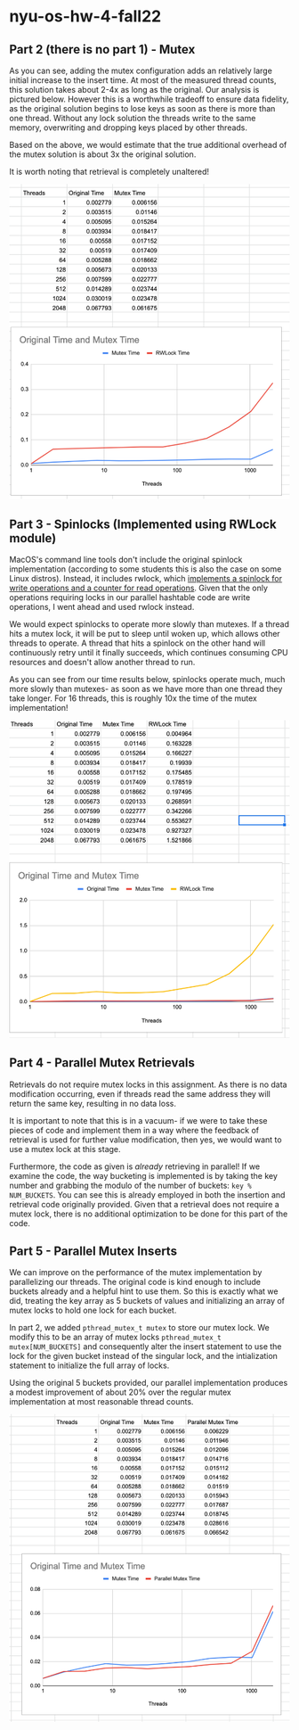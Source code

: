 # nyu-os-hw-4-fall22
## Part 2 (there is no part 1) - Mutex

As you can see, adding the mutex configuration adds an relatively large initial increase to the insert time. At most of the measured thread counts, this solution takes about 2-4x as long as the original. Our analysis is pictured below. However this is a worthwhile tradeoff to ensure data fidelity, as the original solution begins to lose keys as soon as there is more than one thread. Without any lock solution the threads write to the same memory, overwriting and dropping keys placed by other threads.

Based on the above, we would estimate that the true additional overhead of the mutex solution is about 3x the original solution.

It is worth noting that retrieval is completely unaltered!

![Time Comparison](./screens/part_2_time_comparison.png)

## Part 3 - Spinlocks (Implemented using RWLock module)
MacOS's command line tools don't include the original spinlock implementation (according to some students this is also the case on some Linux distros). Instead, it includes rwlock, which [implements a spinlock for write operations and a counter for read operations](https://www.cs.utexas.edu/~pingali/CS378/2015sp/lectures/Spinlocks%20and%20Read-Write%20Locks.htm). Given that the only operations requiring locks in our parallel hashtable code are write operations, I went ahead and used rwlock instead.

We would expect spinlocks to operate more slowly than mutexes. If a thread hits a mutex lock, it will be put to sleep until woken up, which allows other threads to operate. A thread that hits a spinlock on the other hand will continuously retry until it finally succeeds, which continues consuming CPU resources and doesn't allow another thread to run.

As you can see from our time results below, spinlocks operate much, much more slowly than mutexes- as soon as we have more than one thread they take longer. For 16 threads, this is roughly 10x the time of the mutex implementation!

![Time Comparison](./screens/part_3_time_comparison.png)

## Part 4 - Parallel Mutex Retrievals
Retrievals do not require mutex locks in this assignment. As there is no data modification occurring, even if threads read the same address they will return the same key, resulting in no data loss.

It is important to note that this is in a vacuum- if we were to take these pieces of code and implement them in a way where the feedback of retrieval is used for further value modification, then yes, we would want to use a mutex lock at this stage.

Furthermore, the code as given is _already_ retrieving in parallel! If we examine the code, the way bucketing is implemented is by taking the key number and grabbing the modulo of the number of buckets: `key % NUM_BUCKETS`. You can see this is already employed in both the insertion and retrieval code originally provided. Given that a retrieval does not require a mutex lock, there is no additional optimization to be done for this part of the code.

## Part 5 - Parallel Mutex Inserts

We can improve on the performance of the mutex implementation by parallelizing our threads. The original code is kind enough to include buckets already and a helpful hint to use them. So this is exactly what we did, treating the key array as 5 buckets of values and initializing an array of mutex locks to hold one lock for each bucket.

In part 2, we added `pthread_mutex_t mutex` to store our mutex lock. We modify this to be an array of mutex locks `pthread_mutex_t mutex[NUM_BUCKETS]` and consequently alter the insert statement to use the lock for the given bucket instead of the singular lock, and the intialization statement to initialize the full array of locks.


Using the original 5 buckets provided, our parallel implementation produces a modest improvement of about 20% over the regular mutex implementation at most reasonable thread counts.

![Time Comparison](./screens/part_4_time_comparison.png)
